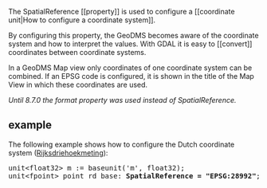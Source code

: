 The SpatialReference [[property]] is used to configure a [[coordinate unit|How to configure a coordinate system]].

By configuring this property, the GeoDMS becomes aware of the coordinate system and how to interpret the values.
With GDAL it is easy to [[convert]] coordinates between coordinate systems.
 
In a GeoDMS Map view only coordinates of one coordinate system can be combined. If an EPSG code is configured, it is shown in the title of the Map View in which these coordinates are used. 

_Until 8.7.0 the format property was used instead of SpatialReference._

## example
The following example shows how to configure the Dutch coordinate system ([Rijksdriehoekmeting](https://nl.wikipedia.org/wiki/Rijksdriehoekscoördinaten)):

<pre>
unit&lt;float32&gt; m := baseunit('m', float32);
unit&lt;fpoint&gt; point_rd_base: <B>SpatialReference = "EPSG:28992"</B>; 
</pre>